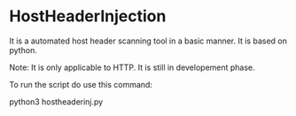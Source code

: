 # HostHeaderInjection
It is a automated host header scanning tool in a basic manner. It is based on python.

Note: It is only applicable to HTTP. It is still in developement phase.

To run the script do use this command:

python3 hostheaderinj.py

